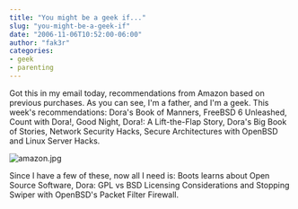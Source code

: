 ```yaml
---
title: "You might be a geek if..."
slug: "you-might-be-a-geek-if"
date: "2006-11-06T10:52:00-06:00"
author: "fak3r"
categories:
- geek
- parenting
---
```


Got this in my email today, recommendations from Amazon based on previous purchases. As you can see, I'm a father, and I'm a geek. This week's recommendations: Dora's Book of Manners, FreeBSD 6 Unleashed, Count with Dora!, Good Night, Dora!: A Lift-the-Flap Story, Dora's Big Book of Stories, Network Security Hacks, Secure Architectures with OpenBSD and Linux Server Hacks.

![amazon.jpg](/2006/amazon.jpg)

Since I have a few of these, now all I need is: Boots learns about Open Source Software, Dora: GPL vs BSD Licensing Considerations and Stopping Swiper with OpenBSD's Packet Filter Firewall.
